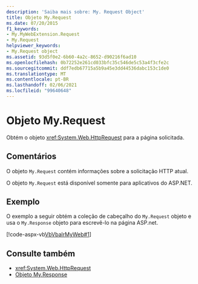 ```yaml
---
description: 'Saiba mais sobre: My. Request Object'
title: Objeto My.Request
ms.date: 07/20/2015
f1_keywords:
- My.MyWebExtension.Request
- My.Request
helpviewer_keywords:
- My.Request object
ms.assetid: 93d5f0e2-6b60-4a2c-8652-d90216f6ad10
ms.openlocfilehash: 0b72252e261cd033bfc35c546de5c53a4f3cfe2c
ms.sourcegitcommit: ddf7edb67715a5b9a45e3dd44536dabc153c1de0
ms.translationtype: MT
ms.contentlocale: pt-BR
ms.lasthandoff: 02/06/2021
ms.locfileid: "99640648"
---
```

# <a name="myrequest-object"></a>Objeto My.Request

Obtém o objeto <xref:System.Web.HttpRequest> para a página solicitada.  
  
## <a name="remarks"></a>Comentários  

 O objeto `My.Request` contém informações sobre a solicitação HTTP atual.  
  
 O objeto `My.Request` está disponível somente para aplicativos do ASP.NET.  
  
## <a name="example"></a>Exemplo  

 O exemplo a seguir obtém a coleção de cabeçalho do `My.Request` objeto e usa o `My.Response` objeto para escrevê-lo na página ASP.net.  
  
 [!code-aspx-vb[VbVbalrMyWeb#1](~/samples/snippets/visualbasic/VS_Snippets_VBCSharp/VbVbalrMyWeb/VB/Default.aspx#1)]  
  
## <a name="see-also"></a>Consulte também

- <xref:System.Web.HttpRequest>
- [Objeto My.Response](my-response-object.md)
